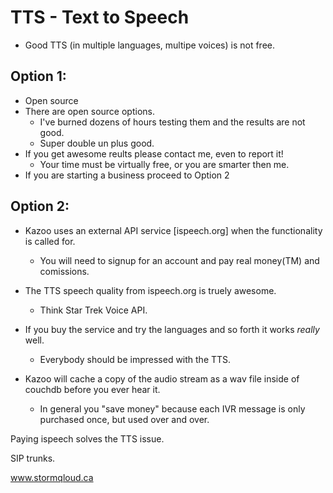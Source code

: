 # TTS - Text to Speech

* Good TTS (in multiple languages, multipe voices) is not free.
 
## Option 1:
  * Open source
  * There are open source options.   
    * I've burned dozens of hours testing them and the results are not good.  
    * Super double un plus good.
  * If you get awesome reults please contact me, even to report it!
    * Your time must be virtually free, or you are smarter then me.
 *  If you are starting a business proceed to Option 2 
  
## Option 2:
* Kazoo uses an external API service [ispeech.org] when the functionality is called for.
  *  You will need to signup for an account and pay real money(TM) and comissions.
  
* The TTS speech quality from ispeech.org is truely awesome.
  * Think Star Trek Voice API.

* If you buy the service and try the languages and so forth it works *really* well.
  *  Everybody should be impressed with the TTS. 

* Kazoo will cache a copy of the audio stream as a wav file inside of couchdb before you ever hear it.
  * In general you "save money" because each IVR message is only purchased once, but used over and over.

Paying ispeech solves the TTS issue. 

SIP trunks.

www.stormqloud.ca
